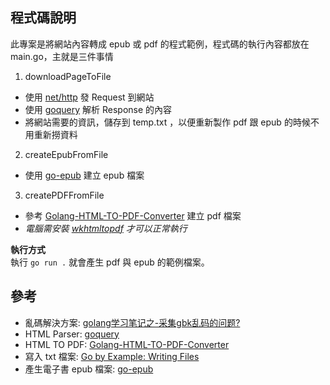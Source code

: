 ## 程式碼說明
此專案是將網站內容轉成 epub 或 pdf 的程式範例，程式碼的執行內容都放在 main.go，主就是三件事情
1. downloadPageToFile
  * 使用 [net/http](https://golang.org/pkg/net/http/) 發 Request 到網站
  * 使用 [goquery](https://github.com/PuerkitoBio/goquery) 解析 Response 的內容
  * 將網站需要的資訊，儲存到 temp.txt ，以便重新製作 pdf 跟 epub 的時候不用重新撈資料
2. createEpubFromFile
  * 使用 [go-epub](https://github.com/bmaupin/go-epub) 建立 epub 檔案
3. createPDFFromFile
  * 參考 [Golang-HTML-TO-PDF-Converter](https://github.com/Mindinventory/Golang-HTML-TO-PDF-Converter) 建立 pdf 檔案
  * *電腦需安裝 [wkhtmltopdf](https://wkhtmltopdf.org/) 才可以正常執行*

**執行方式**  
執行 `go run .` 就會產生 pdf 與 epub 的範例檔案。

## 參考
* 亂碼解決方案: [golang学习笔记之-采集gbk乱码的问题?](https://www.codercto.com/a/60635.html)
* HTML Parser: [goquery](https://github.com/PuerkitoBio/goquery)
* HTML TO PDF: [Golang-HTML-TO-PDF-Converter](https://github.com/Mindinventory/Golang-HTML-TO-PDF-Converter)
* 寫入 txt 檔案: [Go by Example: Writing Files](https://gobyexample.com/writing-files)
* 產生電子書 epub 檔案: [go-epub](https://github.com/bmaupin/go-epub)